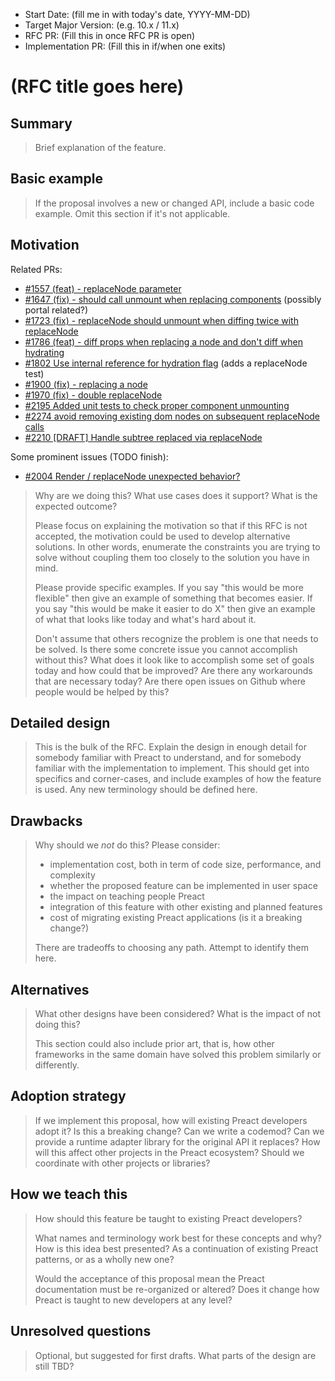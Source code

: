 - Start Date: (fill me in with today's date, YYYY-MM-DD)
- Target Major Version: (e.g. 10.x / 11.x)
- RFC PR: (Fill this in once RFC PR is open)
- Implementation PR: (Fill this in if/when one exits)

# (RFC title goes here)

## Summary

> Brief explanation of the feature.

## Basic example

> If the proposal involves a new or changed API, include a basic code example.
> Omit this section if it's not applicable.

## Motivation

Related PRs:

- [#1557 (feat) - replaceNode parameter](https://github.com/preactjs/preact/pull/1557)
- [#1647 (fix) - should call unmount when replacing components](https://github.com/preactjs/preact/pull/1647) (possibly portal related?)
- [#1723 (fix) - replaceNode should unmount when diffing twice with replaceNode](https://github.com/preactjs/preact/pull/1723)
- [#1786 (feat) - diff props when replacing a node and don't diff when hydrating](https://github.com/preactjs/preact/pull/1786)
- [#1802 Use internal reference for hydration flag](https://github.com/preactjs/preact/pull/1802) (adds a replaceNode test)
- [#1900 (fix) - replacing a node](https://github.com/preactjs/preact/pull/1900)
- [#1970 (fix) - double replaceNode](https://github.com/preactjs/preact/pull/1970)
- [#2195 Added unit tests to check proper component unmounting](https://github.com/preactjs/preact/pull/2195)
- [#2274 avoid removing existing dom nodes on subsequent replaceNode calls](https://github.com/preactjs/preact/pull/2274)
- [#2210 [DRAFT] Handle subtree replaced via replaceNode](https://github.com/preactjs/preact/pull/2210)

Some prominent issues (TODO finish):

- [#2004 Render / replaceNode unexpected behavior?](https://github.com/preactjs/preact/issues/2004)

> Why are we doing this? What use cases does it support? What is the expected
> outcome?
>
> Please focus on explaining the motivation so that if this RFC is not accepted,
> the motivation could be used to develop alternative solutions. In other words,
> enumerate the constraints you are trying to solve without coupling them too
> closely to the solution you have in mind.
>
> Please provide specific examples. If you say "this would be more flexible"
> then give an example of something that becomes easier. If you say "this would
> be make it easier to do X" then give an example of what that looks like today
> and what's hard about it.
>
> Don't assume that others recognize the problem is one that needs to be solved.
> Is there some concrete issue you cannot accomplish without this? What does it
> look like to accomplish some set of goals today and how could that be
> improved? Are there any workarounds that are necessary today? Are there open
> issues on Github where people would be helped by this?

## Detailed design

> This is the bulk of the RFC. Explain the design in enough detail for somebody
> familiar with Preact to understand, and for somebody familiar with the
> implementation to implement. This should get into specifics and corner-cases,
> and include examples of how the feature is used. Any new terminology should be
> defined here.

## Drawbacks

> Why should we _not_ do this? Please consider:
>
> - implementation cost, both in term of code size, performance, and complexity
> - whether the proposed feature can be implemented in user space
> - the impact on teaching people Preact
> - integration of this feature with other existing and planned features
> - cost of migrating existing Preact applications (is it a breaking change?)
>
> There are tradeoffs to choosing any path. Attempt to identify them here.

## Alternatives

> What other designs have been considered? What is the impact of not doing this?
>
> This section could also include prior art, that is, how other frameworks in
> the same domain have solved this problem similarly or differently.

## Adoption strategy

> If we implement this proposal, how will existing Preact developers adopt it?
> Is this a breaking change? Can we write a codemod? Can we provide a runtime
> adapter library for the original API it replaces? How will this affect other
> projects in the Preact ecosystem? Should we coordinate with other projects or
> libraries?

## How we teach this

> How should this feature be taught to existing Preact developers?
>
> What names and terminology work best for these concepts and why? How is this
> idea best presented? As a continuation of existing Preact patterns, or as a
> wholly new one?
>
> Would the acceptance of this proposal mean the Preact documentation must be
> re-organized or altered? Does it change how Preact is taught to new developers
> at any level?

## Unresolved questions

> Optional, but suggested for first drafts. What parts of the design are still
> TBD?
